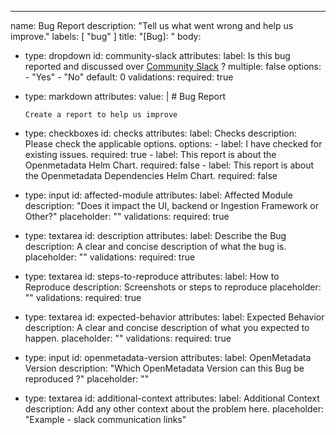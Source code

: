 ---
name: Bug Report
description: "Tell us what went wrong and help us improve."
labels: [ "bug" ]
title: "[Bug]: "
body:
  - type: dropdown
    id: community-slack
    attributes:
      label: Is this bug reported and discussed over [Community Slack]((https://open-metadata.org/community)) ?
      multiple: false
      options:
        - "Yes"
        - "No"
      default: 0
    validations:
      required: true
  - type: markdown
    attributes:
      value: |
        # Bug Report
        
        Create a report to help us improve
  - type: checkboxes
    id: checks
    attributes:
      label: Checks
      description: Please check the applicable options.
      options:
        - label: I have checked for existing issues.
          required: true
        - label: This report is about the Openmetadata Helm Chart.
          required: false
        - label: This report is about the Openmetadata Dependencies Helm Chart.
          required: false
  - type: input
    id: affected-module
    attributes:
      label: Affected Module
      description: "Does it impact the UI, backend or Ingestion Framework or Other?"
      placeholder: ""
    validations:
      required: true
  - type: textarea
    id: description
    attributes:
      label: Describe the Bug
      description: A clear and concise description of what the bug is.
      placeholder: ""
    validations:
      required: true
  - type: textarea
    id: steps-to-reproduce
    attributes:
      label: How to Reproduce
      description: Screenshots or steps to reproduce
      placeholder: ""
    validations:
      required: true
  - type: textarea
    id: expected-behavior
    attributes:
      label: Expected Behavior
      description: A clear and concise description of what you expected to happen.
      placeholder: ""
    validations:
      required: true
  - type: input
    id: openmetadata-version
    attributes:
      label: OpenMetadata Version
      description: "Which OpenMetadata Version can this Bug be reproduced ?"
      placeholder: ""
  - type: textarea
    id: additional-context
    attributes:
      label: Additional Context
      description: Add any other context about the problem here.
      placeholder: "Example - slack communication links"

